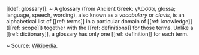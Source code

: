[[def: glossary]]:
~ A glossary (from Ancient Greek: γλῶσσα, glossa; language, speech, wording), also known as a _vocabulary_ or _clavis_, is an alphabetical list of [[ref: terms]] in a particular domain of [[ref: knowledge]] ([[ref: scope]]) together with the [[ref: definitions]] for those terms. Unlike a [[ref: dictionary]], a glossary has only one [[ref: definition]] for each term.

~ Source: [Wikipedia](https://en.wikipedia.org/wiki/Glossary).


